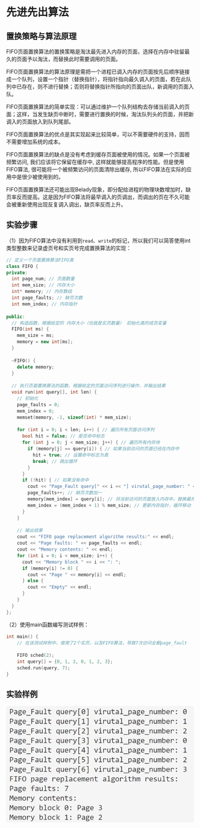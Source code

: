 # 先进先出算法



## 置换策略与算法原理

​	FIFO页面置换算法的置换策略是淘汰最先进入内存的页面，选择在内存中驻留最久的页面予以淘汰，而替换此时需要调用的页面。

​	FIFO页面置换算法的算法原理是需把一个进程已调入内存的页面按先后顺序链接成一个队列，设置一个指针（替换指针），将指针指向最久调入的页面，若在此队列中已存在，则不进行替换；否则将替换指针所指向的页面出队，新调用的页面入队。

​	FIFO页面置换算法的简单实现：可以通过维护一个队列结构去存储当前调入的页面；这样，当发生缺页中断时，需要进行置换的时候，淘汰队列头的页面，并把新调入的页面放入到队列尾部。

​	FIFO页面置换算法的优点是其实现起来比较简单，可以不需要硬件的支持，因而不需要增加系统的成本。

​	FIFO页面置换算法的缺点是没有考虑到缓存页面被使用的情况。如果一个页面被频繁访问, 我们应该将它保留在缓存中, 这样就能够提高程序的性能。但是使用FIFO算法, 很可能将一个被频繁访问的页面清除出缓存, 所以FIFO算法在实际的应用中是很少被使用到的。

​	FIFO页面置换算法还可能出现Belady现象，即分配给进程的物理块数增加时，缺页率反而提高。这是因为FIFO算法将最早调入的页调出，而调出的页在不久可能会被重新使用出现反复调入调出，缺页率反而上升。



## 实验步骤

（1）因为FIFO算法中没有利用到`read`、`write`的标记，所以我们可以简答使用int类型整数来记录虚页号和实页号完成置换算法的实现：

```cpp
// 定义一个页面置换算法FIFO类
class FIFO {
private:
  int page_num; // 页面数量
  int mem_size; // 内存大小
  int* memory; // 内存数组
  int page_faults; // 缺页次数
  int mem_index; // 内存指针

public:
  // 构造函数，根据给定的 内存大小（也就是实页数量） 初始化类的成员变量
  FIFO(int ms) {
    mem_size = ms;
    memory = new int[ms];
  }

  ~FIFO() {
    delete memory;
  }

  // 执行页面置换算法的函数，根据给定的页面访问序列进行操作，并输出结果
  void run(int query[], int len) {
    // 初始化
    page_faults = 0;
    mem_index = 0;
    memset(memory, -1, sizeof(int) * mem_size);

    for (int i = 0; i < len; i++) { // 遍历所有页面访问序列
      bool hit = false; // 是否命中标志
      for (int j = 0; j < mem_size; j++) { // 遍历所有内存块
        if (memory[j] == query[i]) { // 如果当前访问的页面已经在内存中
          hit = true; // 设置命中标志为真
          break; // 跳出循环
        }
      }
      if (!hit) { // 如果没有命中
        cout << "Page_Fault query[" << i << "] virutal_page_number: " << query[i] << endl;
        page_faults++; // 缺页次数加一
        memory[mem_index] = query[i]; // 将当前访问的页面放入内存中，替换最先进入的页面
        mem_index = (mem_index + 1) % mem_size; // 更新内存指针，循环移动
      }
    }

    // 输出结果
    cout << "FIFO page replacement algorithm results:" << endl;
    cout << "Page faults: " << page_faults << endl;
    cout << "Memory contents: " << endl;
    for (int i = 0; i < mem_size; i++) {
      cout << "Memory block " << i << ": ";
      if (memory[i] != 0) {
        cout << "Page " << memory[i] << endl;
      } else {
        cout << "Empty" << endl;
      }
    }
  }
};
```



（2）使用main函数编写测试样例：

```cpp
int main() {
    // 在该测试样例中，使用了2个实页，以及FIFO算法，导致7次访问全都page_fault

    FIFO sched(2);
    int query[] = {0, 1, 2, 0, 1, 2, 3};
    sched.run(query, 7);
}
```







## 实验样例

<img src="..\..\.vuepress\public\FIFO_result.png" alt="image-20230713200134638" style="zoom:80%;" />



